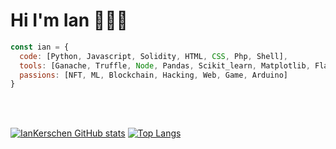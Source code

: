 <h1>Hi I'm Ian 👋👨‍💻</h1>

```javascript
const ian = {
  code: [Python, Javascript, Solidity, HTML, CSS, Php, Shell],
  tools: [Ganache, Truffle, Node, Pandas, Scikit_learn, Matplotlib, Flask, SQL, Json, React],
  passions: [NFT, ML, Blockchain, Hacking, Web, Game, Arduino]
}
```
<br> <br>

[![IanKerschen GitHub stats](https://github-readme-stats.vercel.app/api?username=IanKerschenFerrari)](https://github.com/anuraghazra/github-readme-stats)
[![Top Langs](https://github-readme-stats.vercel.app/api/top-langs/?username=IanKerschenFerrari&hide=jupyter%20notebook&show_icons=true&layout=compact&hide_border=true)](https://github.com/anuraghazra/github-readme-stats)
